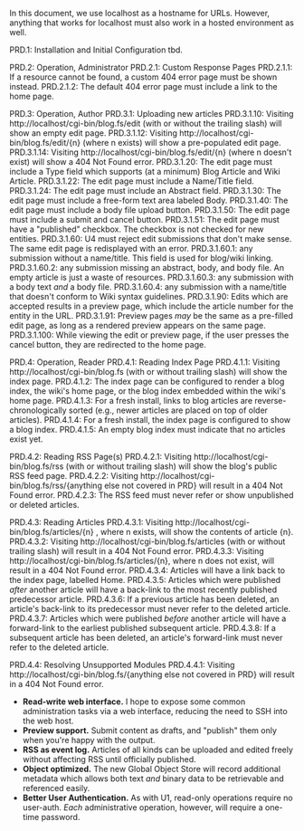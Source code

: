 In this document, we use localhost as a hostname for URLs.  However, anything that works for localhost must also work in a hosted environment as well.

PRD.1: Installation and Initial Configuration
tbd.

PRD.2: Operation, Administrator
PRD.2.1: Custom Response Pages
PRD.2.1.1: If a resource cannot be found, a custom 404 error page must be shown instead.
PRD.2.1.2: The default 404 error page must include a link to the home page.

PRD.3: Operation, Author
PRD.3.1: Uploading new articles
PRD.3.1.10: Visiting http://localhost/cgi-bin/blog.fs/edit (with or without the trailing slash) will show an empty edit page.
PRD.3.1.12: Visiting http://localhost/cgi-bin/blog.fs/edit/{n} (where n exists) will show a pre-populated edit page.
PRD.3.1.14: Visiting http://localhost/cgi-bin/blog.fs/edit/{n} (where n doesn't exist) will show a 404 Not Found error.
PRD.3.1.20: The edit page must include a Type field which supports (at a minimum) Blog Article and Wiki Article.
PRD.3.1.22: The edit page must include a Name/Title field.
PRD.3.1.24: The edit page must include an Abstract field.
PRD.3.1.30: The edit page must include a free-form text area labeled Body.
PRD.3.1.40: The edit page must include a body file upload button.
PRD.3.1.50: The edit page must include a submit and cancel button.
PRD.3.1.51: The edit page must have a "published" checkbox.  The checkbox is not checked for new entities.
PRD.3.1.60: U4 must reject edit submissions that don't make sense.  The same edit page is redisplayed with an error.
PRD.3.1.60.1: any submission without a name/title.  This field is used for blog/wiki linking.
PRD.3.1.60.2: any submission missing an abstract, body, and body file.  An empty article is just a waste of resources.
PRD.3.1.60.3: any submission with a body text *and* a body file.
PRD.3.1.60.4: any submission with a name/title that doesn't conform to Wiki syntax guidelines.
PRD.3.1.90: Edits which are accepted results in a preview page, which include the article number for the entity in the URL.
PRD.3.1.91: Preview pages *may* be the same as a pre-filled edit page, as long as a rendered preview appears on the same page.
PRD.3.1.100: While viewing the edit or preview page, if the user presses the cancel button, they are redirected to the home page.

PRD.4: Operation, Reader
PRD.4.1: Reading Index Page
PRD.4.1.1: Visiting http://localhost/cgi-bin/blog.fs (with or without trailing slash) will show the index page.
PRD.4.1.2: The index page can be configured to render a blog index, the wiki's home page, or the blog index embedded within the wiki's home page.
PRD.4.1.3: For a fresh install, links to blog articles are reverse-chronologically sorted (e.g., newer articles are placed on top of older articles).
PRD.4.1.4: For a fresh install, the index page is configured to show a blog index.
PRD.4.1.5: An empty blog index must indicate that no articles exist yet.

PRD.4.2: Reading RSS Page(s)
PRD.4.2.1: Visiting http://localhost/cgi-bin/blog.fs/rss (with or without trailing slash) will show the blog's public RSS feed page.
PRD.4.2.2: Visiting http://localhost/cgi-bin/blog.fs/rss/{anything else not covered in PRD} will result in a 404 Not Found error.
PRD.4.2.3: The RSS feed must never refer or show unpublished or deleted articles.

PRD.4.3: Reading Articles
PRD.4.3.1: Visiting http://localhost/cgi-bin/blog.fs/articles/{n} , where n exists, will show the contents of article {n}.
PRD.4.3.2: Visiting http://localhost/cgi-bin/blog.fs/articles (with or without trailing slash) will result in a 404 Not Found error.
PRD.4.3.3: Visiting http://localhost/cgi-bin/blog.fs/articles/{n}, where n does not exist, will result in a 404 Not Found error.
PRD.4.3.4: Articles will have a link back to the index page, labelled Home.
PRD.4.3.5: Articles which were published *after* another article will have a back-link to the most recently published predecessor article.
PRD.4.3.6: If a previous article has been deleted, an article's back-link to its predecessor must never refer to the deleted article.
PRD.4.3.7: Articles which were published *before* another article will have a forward-link to the earliest published subsequent article.
PRD.4.3.8: If a subsequent article has been deleted, an article's forward-link must never refer to the deleted article.

PRD.4.4: Resolving Unsupported Modules
PRD.4.4.1: Visiting http://localhost/cgi-bin/blog.fs/{anything else not covered in PRD} will result in a 404 Not Found error.


* **Read-write web interface.**  I hope to expose some common administration tasks via a web interface, reducing the need to SSH into the web host.
* **Preview support.**  Submit content as drafts, and "publish" them only when you're happy with the output.
* **RSS as event log.**  Articles of all kinds can be uploaded and edited freely without affecting RSS until officially published.
* **Object optimized.**  The new Global Object Store will record additional metadata which allows both text *and* binary data to be retrievable and referenced easily.
* **Better User Authentication.**  As with U1, read-only operations require no user-auth.  *Each* administrative operation, however, will require a one-time password.

